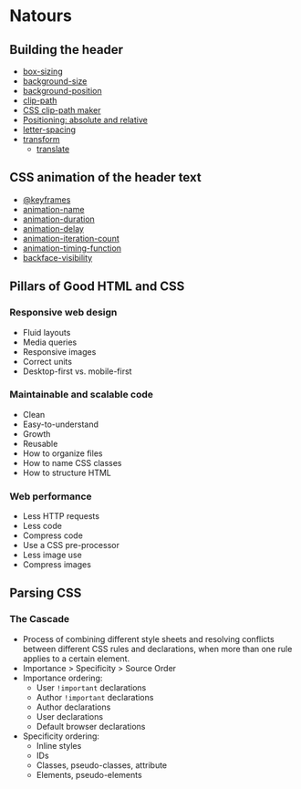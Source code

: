 # Natours

## Building the header

- [box-sizing](https://developer.mozilla.org/en-US/docs/Web/CSS/box-sizing)
- [background-size](https://developer.mozilla.org/en-US/docs/Web/CSS/background-size)
- [background-position](https://developer.mozilla.org/en-US/docs/Web/CSS/background-position)
- [clip-path](https://developer.mozilla.org/en-US/docs/Web/CSS/clip-path)
- [CSS clip-path maker](https://bennettfeely.com/clippy/)
- [Positioning: absolute and relative](https://developer.mozilla.org/en-US/docs/Web/CSS/position)
- [letter-spacing](https://developer.mozilla.org/en-US/docs/Web/CSS/letter-spacing)
- [transform](https://developer.mozilla.org/en-US/docs/Web/CSS/transform)
    - [translate](https://developer.mozilla.org/en-US/docs/Web/CSS/transform-function/translate())

## CSS animation of the header text

- [@keyframes](https://developer.mozilla.org/en-US/docs/Web/CSS/@keyframes)
- [animation-name](https://developer.mozilla.org/en-US/docs/Web/CSS/animation-name)
- [animation-duration](https://developer.mozilla.org/en-US/docs/Web/CSS/animation-duration)
- [animation-delay](https://developer.mozilla.org/en-US/docs/Web/CSS/animation-delay)
- [animation-iteration-count](https://developer.mozilla.org/en-US/docs/Web/CSS/animation-iteration-count)
- [animation-timing-function](https://developer.mozilla.org/en-US/docs/Web/CSS/animation-timing-function)
- [backface-visibility](https://developer.mozilla.org/en-US/docs/Web/CSS/backface-visibility)

## Pillars of Good HTML and CSS

### Responsive web design

- Fluid layouts
- Media queries
- Responsive images
- Correct units
- Desktop-first vs. mobile-first

### Maintainable and scalable code

- Clean
- Easy-to-understand
- Growth
- Reusable
- How to organize files
- How to name CSS classes
- How to structure HTML

### Web performance

- Less HTTP requests
- Less code
- Compress code
- Use a CSS pre-processor
- Less image use
- Compress images

## Parsing CSS

### The Cascade

- Process of combining different style sheets and resolving conflicts between different CSS rules and declarations, when
  more than one rule applies to a certain element.
- Importance > Specificity > Source Order
- Importance ordering:
  - User `!important` declarations
  - Author `!important` declarations
  - Author declarations
  - User declarations
  - Default browser declarations
- Specificity ordering:
  - Inline styles
  - IDs
  - Classes, pseudo-classes, attribute
  - Elements, pseudo-elements

